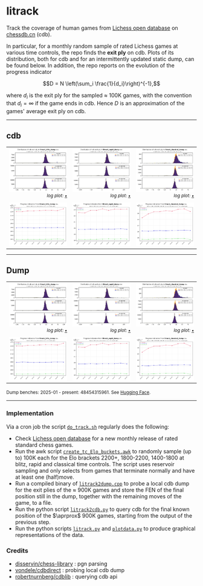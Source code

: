 # litrack

Track the coverage of human games from
[Lichess open database](https://database.lichess.org)
on [chessdb.cn](https://chessdb.cn/queryc_en/) (cdb).

In particular, for a monthly random sample of rated Lichess games at various
time controls, the repo finds the **exit ply** on cdb. Plots of its
distribution, both for cdb and for an intermittently updated static dump,
can be found below. In addition, the repo reports on the evolution of the
progress indicator
```math
D = N \left(\sum_i \frac{1}{d_i}\right)^{-1},
```
where $d_i$ is the exit ply for the sampled $\approx$ 100K games,
with the convention that $d_i = \infty$ if the game ends in cdb.
Hence $D$ is an approximation of the games' average exit ply on cdb.

---

## cdb

<table>
  <tr>
    <td align="center">
      <img src="images/litrack_blitz_cdb.png?raw=true" width="100%">
      <div align="right">
        <sup><i>log plot: <a href="images/litrack_blitz_cdb_log.png?raw=true">&bull;</a></i></sup>
      </div>
    </td>
    <td align="center">
      <img src="images/litrack_rapid_cdb.png?raw=true" width="100%">
      <div align="right">
        <sup><i>log plot: <a href="images/litrack_rapid_cdb_log.png?raw=true">&bull;</a></i></sup>
      </div>
    </td>
    <td align="center">
      <img src="images/litrack_classical_cdb.png?raw=true" width="100%">
      <div align="right">
        <sup><i>log plot: <a href="images/litrack_classical_cdb_log.png?raw=true">&bull;</a></i></sup>
      </div>
    </td>
  </tr>

  <tr>
    <td align="center"><img src="images/litrack_blitz_cdbtime.png?raw=true" width="100%"></td>
    <td align="center"><img src="images/litrack_rapid_cdbtime.png?raw=true" width="100%"></td>
    <td align="center"><img src="images/litrack_classical_cdbtime.png?raw=true" width="100%"></td>
  </tr>
</table>

---

## Dump

<table>
  <tr>
    <td align="center">
      <img src="images/litrack_blitz_dump.png?raw=true" width="100%">
      <div align="right">
        <sup><i>log plot: <a href="images/litrack_blitz_dump_log.png?raw=true">&bull;</a></i></sup>
      </div>
    </td>
    <td align="center">
      <img src="images/litrack_rapid_dump.png?raw=true" width="100%">
      <div align="right">
        <sup><i>log plot: <a href="images/litrack_rapid_dump_log.png?raw=true">&bull;</a></i></sup>
      </div>
    </td>
    <td align="center">
      <img src="images/litrack_classical_dump.png?raw=true" width="100%">
      <div align="right">
        <sup><i>log plot: <a href="images/litrack_classical_dump_log.png?raw=true">&bull;</a></i></sup>
      </div>
    </td>
  </tr>

  <tr>
    <td align="center"><img src="images/litrack_blitz_dumptime.png?raw=true" width="100%"></td>
    <td align="center"><img src="images/litrack_rapid_dumptime.png?raw=true" width="100%"></td>
    <td align="center"><img src="images/litrack_classical_dumptime.png?raw=true" width="100%"></td>
  </tr>
</table>

<small>
Dump benches: 2025-01 - present: 48454315961.
See <a href="https://huggingface.co/datasets/robertnurnberg/chessdbcn">
Hugging Face</a>.
</small>

---

### Implementation

Via a cron job the script [`do_track.sh`](do_track.sh) regularly does the
following:

* Check [Lichess open database](https://database.lichess.org) for a new monthly
  release of rated standard chess games.
* Run the awk script [`create_tc_Elo_buckets.awk`](create_tc_Elo_buckets.awk)
  to randomly sample (up to) 100K each for the Elo brackets 2200+, 1800-2200,
  1400-1800 at blitz, rapid and classical time controls. The script uses
  reservoir sampling and only selects from games that terminate normally and
  have at least one (half)move.
* Run a compiled binary of [`litrack2dump.cpp`](litrack2dump.cpp) to
  probe a local cdb dump for the exit plies of the $\approx$ 900K games and
  store the FEN of the final position still in the dump, together with the
  remaining moves of the game, to a file.
* Run the python script [`litrack2cdb.py`](litrack2cdb.py) to
  query cdb for the final known position of the $\aprprox$ 900K games, starting
  from the output of the previous step.
* Run the python scripts [`litrack.py`](litrack.py) and
  [`plotdata.py`](plotdata.py) to produce graphical representations of the
  data.

### Credits

* [disservin/chess-library](https://github.com/Disservin/chess-library) : pgn parsing
* [vondele/cdbdirect](https://github.com/vondele/cdbdirect) : probing local cdb dump
* [robertnurnberg/cdblib](https://github.com/robertnurnberg/cdblib) : querying cdb api

